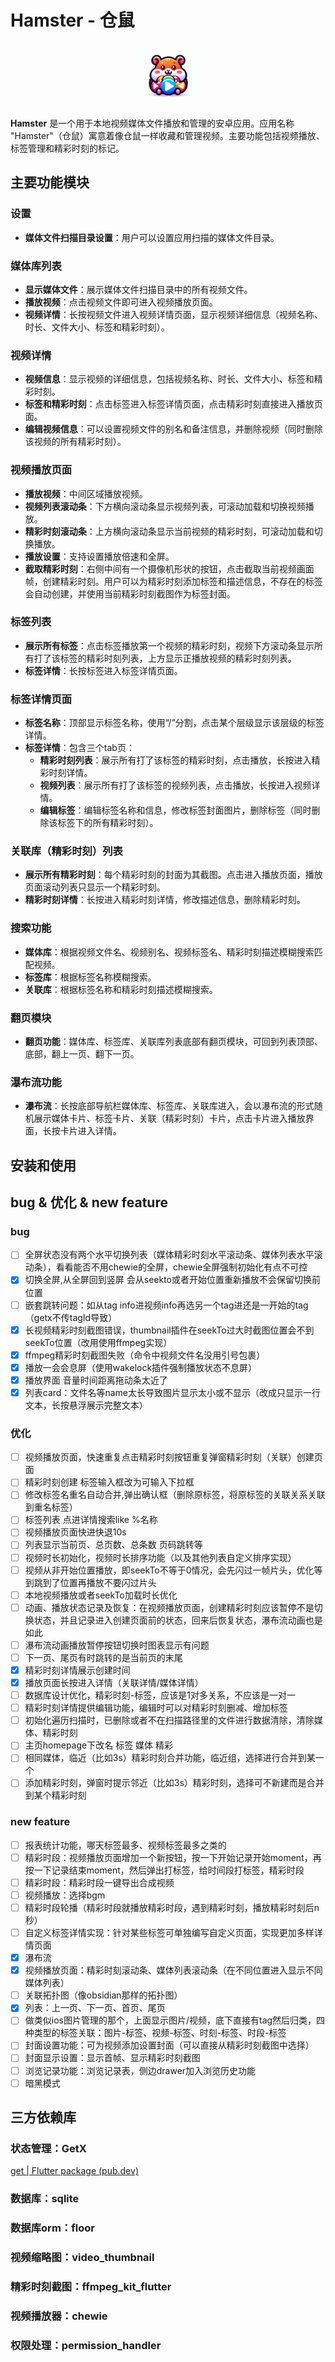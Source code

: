 # Hamster - 仓鼠

<div align=center><img src="https://github.com/AaronLiu666666/hamester/blob/master/android/app/src/main/res/mipmap-hdpi/hamester_logo.png" width="100px" height="100px"></div>

**Hamster** 是一个用于本地视频媒体文件播放和管理的安卓应用。应用名称 "Hamster"（仓鼠）寓意着像仓鼠一样收藏和管理视频。主要功能包括视频播放、标签管理和精彩时刻的标记。

## 主要功能模块

### 设置

- **媒体文件扫描目录设置**：用户可以设置应用扫描的媒体文件目录。

### 媒体库列表

- **显示媒体文件**：展示媒体文件扫描目录中的所有视频文件。
- **播放视频**：点击视频文件即可进入视频播放页面。
- **视频详情**：长按视频文件进入视频详情页面，显示视频详细信息（视频名称、时长、文件大小、标签和精彩时刻）。

### 视频详情

- **视频信息**：显示视频的详细信息，包括视频名称、时长、文件大小、标签和精彩时刻。
- **标签和精彩时刻**：点击标签进入标签详情页面，点击精彩时刻直接进入播放页面。
- **编辑视频信息**：可以设置视频文件的别名和备注信息，并删除视频（同时删除该视频的所有精彩时刻）。

### 视频播放页面

- **播放视频**：中间区域播放视频。
- **视频列表滚动条**：下方横向滚动条显示视频列表，可滚动加载和切换视频播放。
- **精彩时刻滚动条**：上方横向滚动条显示当前视频的精彩时刻，可滚动加载和切换播放。
- **播放设置**：支持设置播放倍速和全屏。
- **截取精彩时刻**：右侧中间有一个摄像机形状的按钮，点击截取当前视频画面帧，创建精彩时刻。用户可以为精彩时刻添加标签和描述信息，不存在的标签会自动创建，并使用当前精彩时刻截图作为标签封面。

### 标签列表

- **展示所有标签**：点击标签播放第一个视频的精彩时刻，视频下方滚动条显示所有打了该标签的精彩时刻列表，上方显示正播放视频的精彩时刻列表。
- **标签详情**：长按标签进入标签详情页面。

### 标签详情页面

- **标签名称**：顶部显示标签名称，使用“/”分割，点击某个层级显示该层级的标签详情。
- **标签详情**：包含三个tab页：
    - **精彩时刻列表**：展示所有打了该标签的精彩时刻，点击播放，长按进入精彩时刻详情。
    - **视频列表**：展示所有打了该标签的视频列表，点击播放，长按进入视频详情。
    - **编辑标签**：编辑标签名称和信息，修改标签封面图片，删除标签（同时删除该标签下的所有精彩时刻）。

### 关联库（精彩时刻）列表

- **展示所有精彩时刻**：每个精彩时刻的封面为其截图。点击进入播放页面，播放页面滚动列表只显示一个精彩时刻。
- **精彩时刻详情**：长按进入精彩时刻详情，修改描述信息，删除精彩时刻。

### 搜索功能

- **媒体库**：根据视频文件名、视频别名、视频标签名、精彩时刻描述模糊搜索匹配视频。
- **标签库**：根据标签名称模糊搜索。
- **关联库**：根据标签名称和精彩时刻描述模糊搜索。

### 翻页模块

- **翻页功能**：媒体库、标签库、关联库列表底部有翻页模块，可回到列表顶部、底部，翻上一页、翻下一页。

### 瀑布流功能
- **瀑布流**：长按底部导航栏媒体库、标签库、关联库进入，会以瀑布流的形式随机展示媒体卡片、标签卡片、关联（精彩时刻）卡片，点击卡片进入播放界面，长按卡片进入详情。

## 安装和使用


## bug & 优化 & new feature

### bug

- [ ] 全屏状态没有两个水平切换列表（媒体精彩时刻水平滚动条、媒体列表水平滚动条），看看能否不用chewie的全屏，chewie全屏强制初始化有点不可控
- [x] 切换全屏,从全屏回到竖屏 会从seekto或者开始位置重新播放不会保留切换前位置
- [ ] 嵌套跳转问题：如从tag info进视频info再选另一个tag进还是一开始的tag（getx不传tagId导致）
- [x] 长视频精彩时刻截图错误，thumbnail插件在seekTo过大时截图位置会不到seekTo位置（改用使用ffmpeg实现）
- [x] ffmpeg精彩时刻截图失败（命令中视频文件名没用引号包裹）
- [x] 播放一会会息屏（使用wakelock插件强制播放状态不息屏）
- [x] 播放界面 音量时间距离拖动条太近了
- [x] 列表card：文件名等name太长导致图片显示太小或不显示（改成只显示一行文本，长按悬浮展示完整文本）

### 优化

- [ ] 视频播放页面，快速重复点击精彩时刻按钮重复弹窗精彩时刻（关联）创建页面
- [ ] 精彩时刻创建 标签输入框改为可输入下拉框
- [ ] 修改标签名重名自动合并,弹出确认框（删除原标签，将原标签的关联关系关联到重名标签）
- [ ] 标签列表 点进详情搜索like %名称
- [ ] 视频播放页面快进快退10s
- [ ] 列表显示当前页、总页数、总条数 页码跳转等
- [ ] 视频时长初始化，视频时长排序功能（以及其他列表自定义排序实现）
- [ ] 视频从非开始位置播放，即seekTo不等于0情况，会先闪过一帧片头，优化等到跳到了位置再播放不要闪过片头
- [ ] 本地视频播放或者seekTo加载时长优化
- [ ] 动画、播放状态记录及恢复：在视频播放页面，创建精彩时刻应该暂停不是切换状态，并且记录进入创建页面前的状态，回来后恢复状态，瀑布流动画也是如此
- [ ] 瀑布流动画播放暂停按钮切换时图表显示有问题
- [ ] 下一页、尾页有时跳转的是当前页的末尾
- [x] 精彩时刻详情展示创建时间
- [x] 播放页面长按进入详情（关联详情/媒体详情）
- [ ] 数据库设计优化，精彩时刻-标签，应该是1对多关系，不应该是一对一
- [ ] 精彩时刻详情提供编辑功能，编辑时可以对精彩时刻删减、增加标签
- [ ] 初始化遍历扫描时，已删除或者不在扫描路径里的文件进行数据清除，清除媒体、精彩时刻
- [ ] 主页homepage下改名 标签 媒体 精彩
- [ ] 相同媒体，临近（比如3s）精彩时刻合并功能，临近组，选择进行合并到某一个
- [ ] 添加精彩时刻，弹窗时提示邻近（比如3s）精彩时刻，选择可不新建而是合并到某个精彩时刻

### new feature 

- [ ] 报表统计功能，哪天标签最多、视频标签最多之类的
- [ ] 精彩时段：视频播放页面增加一个新按钮，按一下开始记录开始moment，再按一下记录结束moment，然后弹出打标签，给时间段打标签，精彩时段
- [ ] 精彩时段：精彩时段一键导出合成视频
- [ ] 视频播放：选择bgm
- [ ] 精彩时段轮播（精彩时段就播放精彩时段，遇到精彩时刻，播放精彩时刻后n秒）
- [ ] 自定义标签详情实现：针对某些标签可单独编写自定义页面，实现更加多样详情页面
- [x] 瀑布流
- [x] 视频播放页面：精彩时刻滚动条、媒体列表滚动条（在不同位置进入显示不同媒体列表）
- [ ] 关联拓扑图（像obsidian那样的拓扑图）
- [x] 列表：上一页、下一页、首页、尾页
- [ ] 做类似ios图片管理的那个，上面显示图片/视频，底下直接有tag然后归类，四种类型的标签关联：图片-标签、视频-标签、时刻-标签、时段-标签
- [ ] 封面设置功能：可为视频添加设置封面（可以直接从精彩时刻截图中选择）
- [ ] 封面显示设置：显示首帧、显示精彩时刻截图
- [ ] 浏览记录功能：浏览记录表，侧边drawer加入浏览历史功能
- [ ] 暗黑模式

## 三方依赖库

### 状态管理：GetX
[get | Flutter package (pub.dev)](https://pub.dev/packages/get)

### 数据库：sqlite

### 数据库orm：floor

### 视频缩略图：video_thumbnail

### 精彩时刻截图：ffmpeg_kit_flutter

### 视频播放器：chewie

### 权限处理：permission_handler
